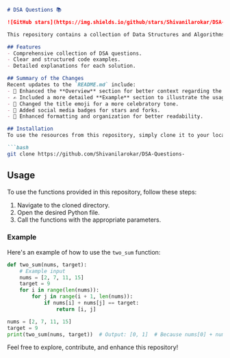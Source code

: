 ```markdown
# DSA Questions 📚

![GitHub stars](https://img.shields.io/github/stars/Shivanilarokar/DSA-Questions-?style=social) ![GitHub forks](https://img.shields.io/github/forks/Shivanilarokar/DSA-Questions-?style=social)

This repository contains a collection of Data Structures and Algorithms (DSA) questions and solutions in Python. It serves as a useful resource for both beginners and experienced developers looking to sharpen their DSA skills.

## Features
- Comprehensive collection of DSA questions.
- Clear and structured code examples.
- Detailed explanations for each solution.

## Summary of the Changes
Recent updates to the `README.md` include:
- 📖 Enhanced the **Overview** section for better context regarding the repository.
- ✍️ Included a more detailed **Example** section to illustrate the usage of the `two_sum` function.
- 🎉 Changed the title emoji for a more celebratory tone.
- 🔗 Added social media badges for stars and forks.
- 📄 Enhanced formatting and organization for better readability.

## Installation
To use the resources from this repository, simply clone it to your local machine:

```bash
git clone https://github.com/Shivanilarokar/DSA-Questions-
```

## Usage
To use the functions provided in this repository, follow these steps:
1. Navigate to the cloned directory.
2. Open the desired Python file.
3. Call the functions with the appropriate parameters.

### Example
Here's an example of how to use the `two_sum` function:

```python
def two_sum(nums, target):
    # Example input
    nums = [2, 7, 11, 15]
    target = 9
    for i in range(len(nums)):
        for j in range(i + 1, len(nums)):
            if nums[i] + nums[j] == target:
                return [i, j]

nums = [2, 7, 11, 15]
target = 9
print(two_sum(nums, target))  # Output: [0, 1]  # Because nums[0] + nums[1] == 9
```

Feel free to explore, contribute, and enhance this repository!
```